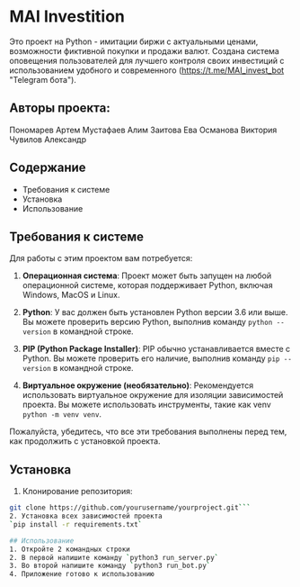 # MAI Investition
Это проект на Python - имитации биржи с актуальными ценами, возможности фиктивной покупки и продажи валют. Создана система оповещения пользователей для лучшего контроля своих инвестиций с использованием удобного и современного (https://t.me/MAI_invest_bot "Telegram бота").   

## Авторы проекта:
Пономарев Артем
Мустафаев Алим
Заитова Ева
Османова Виктория
Чувилов Александр

## Содержание
- Требования к системе
- Установка
- Использование

## Требования к системе
Для работы с этим проектом вам потребуется:

1. **Операционная система**: Проект может быть запущен на любой операционной системе, которая поддерживает Python, включая Windows, MacOS и Linux.

2. **Python**: У вас должен быть установлен Python версии 3.6 или выше. Вы можете проверить версию Python, выполнив команду `python --version` в командной строке.

3. **PIP (Python Package Installer)**: PIP обычно устанавливается вместе с Python. Вы можете проверить его наличие, выполнив команду `pip --version` в командной строке.

4. **Виртуальное окружение (необязательно)**: Рекомендуется использовать виртуальное окружение для изоляции зависимостей проекта. Вы можете использовать инструменты, такие как venv `python -m venv venv`.

Пожалуйста, убедитесь, что все эти требования выполнены перед тем, как продолжить с установкой проекта.

## Установка
1. Клонирование репозитория:
```bash
git clone https://github.com/yourusername/yourproject.git```
2. Установка всех зависимостей проекта
`pip install -r requirements.txt`

## Использование
1. Откройте 2 командных строки
2. В первой напишите команду `python3 run_server.py`
3. Во второй напишите команду `python3 run_bot.py`
4. Приложение готово к использованию
